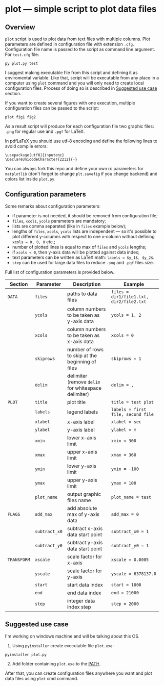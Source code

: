 # plot — simple script to plot data files

## Overview

`plot` script is used to plot data from text files with multiple columns. Plot parameters are defined in configuration file with extension `.cfg`. Configuration file name is passed to the script as command line argument. For `test.cfg` file:
```
py plot.py test
```
I suggest making executable file from this script and defining it as enviromental variable. Like that, script will be executable from any place in a computer using `plot` command and you will only need to create local configuration files. Process of doing so is described in [Suggested use case](#suggested-use-case) section.



If you want to create several figures with one execution, multiple configuration files can be passed to the script:
```
plot fig1 fig2
```
As a result script will produce for each configuration file two graphic files: `.png` for regular use and `.pgf` for LaTeX.

In pdfLaTeX you should use utf-8 encoding and define the following lines to avoid compile errors: 
```
\usepackage[utf8]{inputenc}
\DeclareUnicodeCharacter{2212}{-}
```
You can always fork this repo and define your own rc parameters for `matplotlib` (don't forget to change `plt.savefig` if you change backend) and colors list inside `plot.py`.

## Configuration parameters

Some remarks about configuration  parameters:
- if parameter is not needed, it should be removed from configuration  file;
- `files`, `xcols`, `ycols` parameters are mandatory;
- lists are comma separated (like in `files` example below);
- lengths of `files`, `xcols`, `ycols` lists are independent — so it's possible to plot different y-columns with respect to one x-column without defining `xcols = 0, 0, 0` etc.;
- number of plotted lines is equal to max of `files` and `ycols` lengths;
- if `xcols < 0`, then y-axis data will be plotted against data index;
- text parameters can be written as LaTeX math: `labels = $y_1$, $y_2$`.
- `step` can be used for large data files to reduce `.png` and `.pgf` files size.

Full list of configuration parameters is provided below.

Section | Parameter | Description | Example
------------ | ------------ | ------------- | ------------- 
`DATA` | `files` | paths to data files | `files = dir1/file1.txt, dir2/file2.txt` 
|| `ycols` | column numbers to be taken as y-axis data | `ycols = 1, 2` 
|| `xcols` | column numbers to be taken as x-axis data | `xcols = 0` 
|| `skiprows` | number of rows to skip at the beginning of files | `skiprows = 1` 
|| `delim` | delimiter (remove `delim` for whitespace delimiter) | `delim = ,` 
`PLOT` | `title` | plot title |  `title = test plot` 
|| `labels` | legend labels | `labels = first file, second file` 
|| `xlabel` | x-axis label | `xlabel = sec` 
|| `ylabel` | y-axis label | `ylabel = m` 
|| `xmin` | lower x-axis limit | `xmin = 300` 
|| `xmax` | upper x-axis limit | `xmax = 360` 
|| `ymin` | lower y-axis limit | `ymin = -100` 
|| `ymax` | upper y-axis limit | `ymax = 100` 
|| `plot_name` | output graphic files name | `plot_name = test` 
`FLAGS` | `add_max` | add absolute max of y-axis data | `add_max = 0` 
|| `subtract_x0` | subtract x-axis data start point | `subtract_x0 = 1` 
|| `subtract_y0` | subtract y-axis data start point | `subtract_y0 = 1` 
`TRANSFORM` | `xscale` | scale factor for x-axis | `xscale = 0.0005`
|| `yscale` | scale factor for y-axis | `yscale = 6378137.0`
|| `start` | start data index  | `start = 1000`
|| `end` | end data index | `end = 21000`
|| `step` | integer data index step | `step = 2000`

## Suggested use case
I'm working on windows machine and will be talking about this OS.

1. Using `pyinstaller` create executable file `plot.exe`:
```
pyinstaller plot.py
```
2. Add folder containing `plot.exe` to the [PATH](https://www.architectryan.com/2018/03/17/add-to-the-path-on-windows-10/).

After that, you can create configuration files anywhere you want and plot data files using `plot` cmd command.
